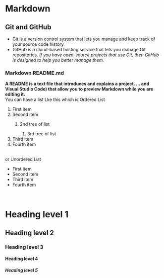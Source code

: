 # Markdown

## Git and GitHub

- Git is a version control system that lets you manage and keep track of your source code history. 
- GitHub is a cloud-based hosting service that lets you manage Git repositories. 
*If you have open-source projects that use Git, then GitHub is designed to help you better manage them.*

### Markdown README.md

**A README is a text file that introduces and explains a project. ... and Visual Studio Code) that allow you to preview Markdown while you are editing it.**
</br>
You can have a list Lke this which is Ordered List
<ol>
  <li>First item</li>
  <li>Second item</li>
  <ol>
  <li>2nd tree of list</li>
  <ol>
  <li>3rd tree of list</li>
  </ol>
  </ol>
  <li>Third item</li>
  <li>Fourth item</li>
</ol>
</br>
or Unordered List
<ul>
  <li>First item</li>
  <li>Second item</li>
  <li>Third item</li>
  <li>Fourth item</li>
</ul>
</br>

# Heading level 1

## Heading level 2

### Heading level 3

#### Heading level 4

##### Heading level 5



